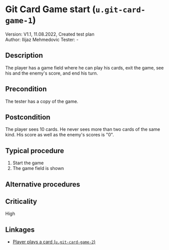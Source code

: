 # Git Card Game start (`u.git-card-game-1`)

Version: V1.1, 11.08.2022, Created test plan \
Author: Ilijaz Mehmedovic
Tester: -

## Description

The player has a game field where he can play his cards, exit the game, see his and the enemy's score, and end his turn.

## Precondition

The tester has a copy of the game.

## Postcondition

The player sees 10 cards. He never sees more than two cards of the same kind. His score as well as the enemy's scores is "0".

## Typical procedure

1. Start the game
2. The game field is shown

## Alternative procedures

## Criticality

High

## Linkages

- [Player plays a card (`u.git-card-game-2`)](u-git-card-game-2-player-plays-a-card.md)
